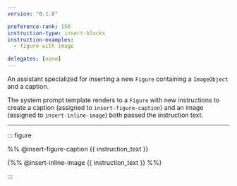 ```yaml
---
version: "0.1.0"

preference-rank: 150
instruction-type: insert-blocks
instruction-examples:
  - figure with image

delegates: [none]
---
```


An assistant specialized for inserting a new `Figure` containing a `ImageObject` and a caption.

The system prompt template renders to a `Figure` with new instructions to create a caption (assigned to `insert-figure-caption`) and an image (assigned to `insert-inline-image`) both passed the instruction text.

---

::: figure

%% @insert-figure-caption {{ instruction_text }}

{%% @insert-inline-image {{ instruction_text }} %%}

:::
